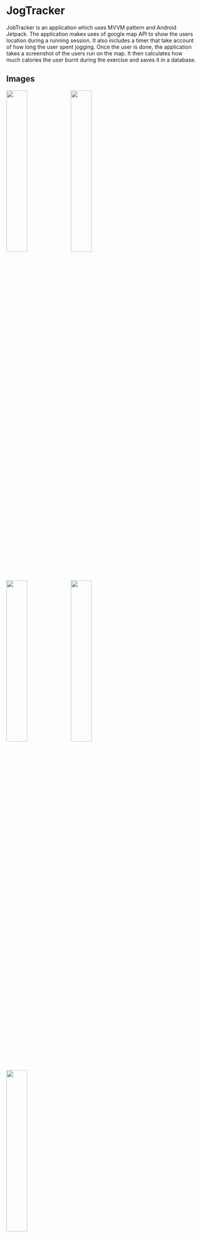 # JogTracker

JobTracker is an application which uses MVVM pattern and Android Jetpack. The application makes uses of google map API to show the users location during a running session. It also includes a timer that take account of how long the user spent jogging. Once the user is done, the application takes a screenshot of the users run on the map. It then calculates how much calories the user burnt during the exercise and saves it in a database.




## Images
<img src="https://user-images.githubusercontent.com/61085272/110286164-bfad2a80-7fe4-11eb-8a7d-e837ef2f50f8.jpg" width="33%" /> <img src="https://user-images.githubusercontent.com/61085272/110286171-c0de5780-7fe4-11eb-9323-937a66ba2c72.jpg" width="33%" /> 
<img src="https://user-images.githubusercontent.com/61085272/110286176-c340b180-7fe4-11eb-923d-e637d4e796ec.jpg" width="33%"/> <img src="https://user-images.githubusercontent.com/61085272/110286183-c63ba200-7fe4-11eb-80b8-7bb95da83e40.jpg" width="33%"/>
<img src="https://user-images.githubusercontent.com/61085272/110286185-c9369280-7fe4-11eb-9115-77dff2226c80.jpg" width="33%"/>                                        




## Built With

* [Android Jetpack](https://developer.android.com/jetpack/?gclid=Cj0KCQjwhJrqBRDZARIsALhp1WQBmjQ4WUpnRT4ETGGR1T_rQG8VU3Ta_kVwiznZASR5y4fgPDRYFqkaAhtfEALw_wcB) - Suite of libraries, tools, and guidance to help developers write high-quality apps easier.
  * [Android KTX](https://developer.android.com/kotlin/ktx)
  * [Databinding](https://developer.android.com/jetpack/androidx/releases/databinding)
  * [LiveData](https://developer.android.com/topic/libraries/architecture/livedata)
  * [MotionLayout](https://developer.android.com/jetpack/androidx/releases/constraintlayout)
  * [Navigation](https://developer.android.com/jetpack/androidx/releases/navigation)
  * [Paging](https://developer.android.com/jetpack/androidx/releases/paging)
  * [Palette](https://developer.android.com/jetpack/androidx/releases/palette)
  * [Room](https://developer.android.com/topic/libraries/architecture/room)
  * [ViewModel](https://developer.android.com/topic/libraries/architecture/viewmodel)
* [Glide](https://github.com/bumptech/glide) - A fast and efficient open source media management and image loading framework for Android.
* [GSON](https://github.com/google/gson) - Java library that can be used to convert Java Objects into their JSON representation.
* [Hilt](https://developer.android.com/training/dependency-injection/hilt-android) - Library that provides a standard way to incorporate Dagger dependency injection into an Android application.
* [Kotlin Coroutines](https://developer.android.com/kotlin/coroutines) - Concurrency design pattern used on Android to simplify code that executes asynchronously.
* [PercentageChartView](https://github.com/RamiJ3mli/PercentageChartView) - Custom view that displays the progress of a single given task.
* [Retrofit 2](https://github.com/square/retrofit) - A type-safe HTTP client for Android and Java.
* [Timber](https://github.com/JakeWharton/timber) - Logger with a small, extensible API which provides utility on top of Android's normal Log class.



## Author

* **Tochukwu Okey-Munonye**  

